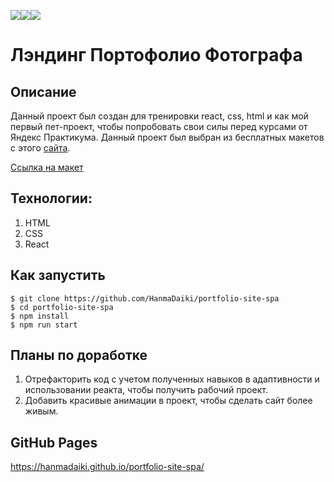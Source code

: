 <img src="https://img.shields.io/badge/html5-%23E34F26.svg?style=for-the-badge&logo=html5&logoColor=white" target="_blank"><img src="https://img.shields.io/badge/css3-%231572B6.svg?style=for-the-badge&logo=css3&logoColor=white" target="_blank"><img src="https://img.shields.io/badge/react-%2320232a.svg?style=for-the-badge&logo=react&logoColor=%2361DAFB"/>

# Лэндинг Портофолио Фотографа

## Описание

Данный проект был создан для тренировки react, css, html и как мой первый пет-проект, чтобы попробовать свои силы перед курсами от Яндекс Практикума. Данный проект был выбран из бесплатных макетов с этого [сайта](https://blog.maxgraph.ru/besplatnye-makety-figma-dlya-verstki-sajta/). 

[Ссылка на макет](https://www.figma.com/file/5D9pDuLtS042hzaoN69Kd7/Free--Landing--Page-Template?node-id=0%3A1)

## Технологии:
  1. HTML
  2. CSS
  3. React

## Как запустить

```
$ git clone https://github.com/HanmaDaiki/portfolio-site-spa
$ cd portfolio-site-spa
$ npm install
$ npm run start
```

## Планы по доработке

1. Отрефакторить код с учетом полученных навыков в адаптивности и использовании реакта, чтобы получить рабочий проект.
2. Добавить красивые анимации в проект, чтобы сделать сайт более живым. 


## GitHub Pages

https://hanmadaiki.github.io/portfolio-site-spa/
